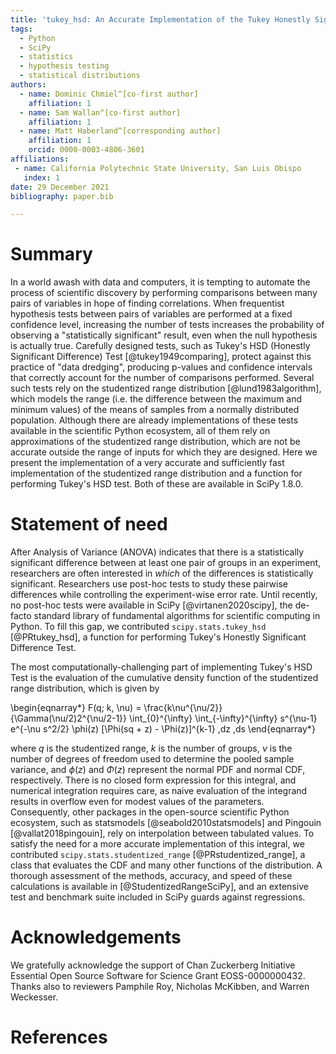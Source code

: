 ```yaml
---
title: 'tukey_hsd: An Accurate Implementation of the Tukey Honestly Significant Difference Test in Python'
tags:
  - Python
  - SciPy
  - statistics
  - hypothesis testing
  - statistical distributions
authors:
  - name: Dominic Chmiel^[co-first author]
    affiliation: 1
  - name: Sam Wallan^[co-first author]
    affiliation: 1
  - name: Matt Haberland^[corresponding author]
    affiliation: 1
    orcid: 0000-0003-4806-3601
affiliations:
 - name: California Polytechnic State University, San Luis Obispo
   index: 1
date: 29 December 2021
bibliography: paper.bib

---
```


# Summary

In a world awash with data and computers, it is tempting to automate the
process of scientific discovery by performing comparisons between many pairs
of variables in hope of finding correlations. When frequentist hypothesis
tests between pairs of variables are performed at a fixed confidence level,
increasing the number of tests increases the probability of observing a
"statistically significant" result, even when the null hypothesis is actually
true. Carefully designed tests, such as Tukey's HSD (Honestly Significant
Difference) Test [@tukey1949comparing], protect against this practice of "data
dredging", producing p-values and confidence intervals that correctly account
for the number of comparisons performed. Several such tests rely on the
studentized range distribution [@lund1983algorithm], which models the range
(i.e. the difference between the maximum and minimum values) of the means of
samples from a normally distributed population. Although there are already
implementations of these tests available in the scientific Python ecosystem,
all of them rely on approximations of the studentized range distribution,
which are not be accurate outside the range of inputs for which they are
designed. Here we present the implementation of a very accurate and
sufficiently fast implementation of the studentized range distribution and a
function for performing Tukey's HSD test. Both of these are available in
SciPy 1.8.0.

# Statement of need

After Analysis of Variance (ANOVA) indicates that there is a statistically
significant difference between at least one pair of groups in an experiment,
researchers are often interested in *which* of the differences is
statistically significant. Researchers use post-hoc tests to study these
pairwise differences while controlling the experiment-wise error rate. Until
recently, no post-hoc tests were available in SciPy [@virtanen2020scipy], the
de-facto standard library of fundamental algorithms for scientific computing
in Python. To fill this gap, we contributed `scipy.stats.tukey_hsd`
[@PRtukey_hsd], a function for performing Tukey's Honestly Significant
Difference Test.

The most computationally-challenging part of implementing Tukey's HSD Test is
the evaluation of the cumulative density function of the studentized range
distribution, which is given by

\begin{eqnarray*}
F(q; k, \nu) = \frac{k\nu^{\nu/2}}{\Gamma(\nu/2)2^{\nu/2-1}}
\int_{0}^{\infty} \int_{-\infty}^{\infty} s^{\nu-1} e^{-\nu s^2/2} \phi(z)
[\Phi(sq + z) - \Phi(z)]^{k-1} \,dz \,ds
\end{eqnarray*}

where $q$ is the studentized range, $k$ is the number of groups, $\nu$ is the
number of degrees of freedom used to determine the pooled sample variance, and
$\phi(z)$ and $\Phi(z)$ represent the normal PDF and normal CDF, respectively.
There is no closed form expression for this integral, and numerical
integration requires care, as naive evaluation of the integrand results
in overflow even for modest values of the parameters. Consequently, other
packages in the open-source scientific Python ecosystem, such as statsmodels
[@seabold2010statsmodels] and Pingouin [@vallat2018pingouin], rely on
interpolation between tabulated values. To satisfy the need for a more
accurate implementation of this integral, we contributed
`scipy.stats.studentized_range` [@PRstudentized_range], a class that
evaluates the CDF and many other functions of the distribution. A thorough
assessment of the methods, accuracy, and speed of these calculations is
available in [@StudentizedRangeSciPy], and an extensive test and
benchmark suite included in SciPy guards against regressions.

# Acknowledgements

We gratefully acknowledge the support of Chan Zuckerberg Initiative Essential
Open Source Software for Science Grant EOSS-0000000432. Thanks also to
reviewers Pamphile Roy, Nicholas McKibben, and Warren Weckesser.

# References